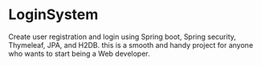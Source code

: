 # LoginSystem
Create user registration and login using Spring boot, Spring security, Thymeleaf, JPA, and H2DB.
this is a smooth and handy project for anyone who wants to start being a Web developer.
